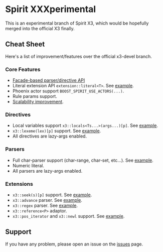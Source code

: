 Spirit XXXperimental
======

This is an experimental branch of Spirit X3, which would be hopefully merged into the official X3 finally.


## Cheat Sheet
Here's a list of improvement/features over the official x3-devel branch.

### Core Features
* [Facade-based parser/directive API](https://github.com/jamboree/spirit/wiki/Facade-API)
* Literal extension API `extension::literal<T>`. See [example](include/boost/spirit/home/x3/numeric/int.hpp#L67).
* Phoenix actor support `BOOST_SPIRIT_USE_ACTORS(...)`.
* Rule params support.
* [Scalability improvement](https://github.com/jamboree/spirit/wiki/Scalability).

### Directives
* Local variables support `x3::locals<Ts...>(args...)[p]`. See [example](test/x3/rule3.cpp#L120).
* `x3::lexeme(lex)[p]` support. See [example](test/x3/lexeme.cpp#L37).
* All directives are lazy-args enabled.

### Parsers
* Full char-parser support (char-range, char-set, etc...). See [example](test/x3/char1.cpp#L106).
* Numeric literal.
* All parsers are lazy-args enabled.

### Extensions
* `x3::seek(s)[p]` support. See [example](test/x3/seek.cpp#L60).
* `x3::advance` parser. See [example](test/x3/advance.cpp).
* `x3::regex` parser. See [example](test/x3/regex.cpp).
* `x3::reference<P>` adaptor.
* `x3::pos_iterator` and `x3::newl` support. See [example](test/x3/pos_iterator.cpp).

## Support
If you have any problem, please open an issue on the [issues](https://github.com/jamboree/spirit/issues) page.
